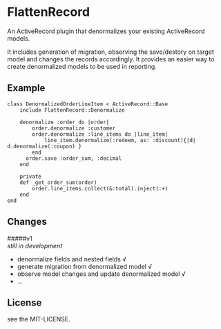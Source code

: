 # FlattenRecord

An ActiveRecord plugin that denormalizes your existing ActiveRecord models. 

It includes generation of migration, observing the save/destory on target model and changes the records accordingly. It provides an easier way to create denormalized models to be used in reporting.

## Example
    class DenormalizedOrderLineItem < ActiveRecord::Base
    	include FlattenRecord::Denormalize

    	denormalize :order do |order|
      		order.denormalize :customer
      		order.denormalize :line_items do |line_item|
        		line_item.denormalize(:redeem, as: :discount){|d| d.denormalize(:coupon) }
      		end
          order.save :order_sum, :decimal
    	end

    	private
    	def _get_order_sum(order)
      		order.line_items.collect(&:total).inject(:+)
    	end
  	end

## Changes

#####v1   
_still in development_  
- denormalize fields and nested fields √  
- generate migration from denormalized model √   
- observe model changes and update denormalized model √  
- ...

## License  
see the MIT-LICENSE.
